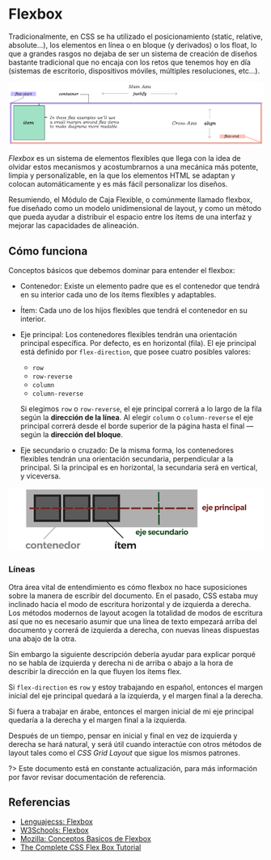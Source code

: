 # Flexbox

Tradicionalmente, en CSS se ha utilizado el posicionamiento (static, relative, absolute...), los elementos en línea o en bloque (y derivados) o los float, lo que a grandes rasgos no dejaba de ser un sistema de creación de diseños bastante tradicional que no encaja con los retos que tenemos hoy en día (sistemas de escritorio, dispositivos móviles, múltiples resoluciones, etc...).

![Flexbox](../../assets/img/flexbox.png)

_Flexbox_ es un sistema de elementos flexibles que llega con la idea de olvidar estos mecanismos y acostumbrarnos a una mecánica más potente, limpia y personalizable, en la que los elementos HTML se adaptan y colocan automáticamente y es más fácil personalizar los diseños.

Resumiendo, el Módulo de Caja Flexible, o comúnmente llamado flexbox, fue diseñado como un modelo unidimensional de layout, y como un método que pueda ayudar a distribuir el espacio entre los ítems de una interfaz y mejorar las capacidades de alineación.

## Cómo funciona

Conceptos básicos que debemos dominar para entender el flexbox:

* Contenedor: Existe un elemento padre que es el contenedor que tendrá en su interior cada uno de los ítems flexibles y adaptables.
* Ítem: Cada uno de los hijos flexibles que tendrá el contenedor en su interior.
* Eje principal: Los contenedores flexibles tendrán una orientación principal específica. Por defecto, es en horizontal (fila). 
  El eje principal está definido por `flex-direction`, que posee cuatro posibles valores:
  * `row`
  * `row-reverse`
  * `column`
  * `column-reverse`

  Si elegimos `row` o `row-reverse`, el eje principal correrá a lo largo de la fila según la **dirección de la línea**.
  Al elegir `column` o `column-reverse` el eje principal correrá desde el borde superior de la página hasta el final — según la **dirección del bloque**.

* Eje secundario o cruzado: De la misma forma, los contenedores flexibles tendrán una orientación secundaria, perpendicular a la principal. Si la principal es en horizontal, la secundaria será en vertical, y viceversa.

![Cómo funciona Flexbox](../../assets/img/flexbox-como-funciona.png)

### Líneas

Otra área vital de entendimiento es cómo flexbox no hace suposiciones sobre la manera de escribir del documento. En el pasado, CSS estaba muy inclinado hacia el modo de escritura horizontal y de izquierda a derecha. Los métodos modernos de layout acogen la totalidad de modos de escritura así que no es necesario asumir que una línea de texto empezará arriba del documento y correrá de izquierda a derecha, con nuevas líneas dispuestas una abajo de la otra.

Sin embargo la siguiente descripción debería ayudar para explicar porqué no se habla de izquierda y derecha ni de arriba o abajo a la hora de describir la dirección en la que fluyen los ítems flex. 

Si `flex-direction` es `row` y estoy trabajando en español, entonces el margen inicial del eje principal quedará a la izquierda, y el margen final a la derecha.

Si fuera a trabajar en árabe, entonces el margen inicial de mi eje principal quedaría a la derecha y el margen final a la izquierda.

Después de un tiempo, pensar en inicial y final en vez de izquierda y derecha se hará natural, y será útil cuando interactúe con otros métodos de layout tales como el _CSS Grid Layout_ que sigue los mismos patrones.

?> Este documento está en constante actualización, para más información por favor revisar documentación de referencia. 

## Referencias

- [Lenguajecss: Flexbox](https://lenguajecss.com/p/css/propiedades/flexbox)
- [W3Schools: Flexbox](https://www.w3schools.com/Css/css3_flexbox.asp)
- [Mozilla: Conceptos Basicos de Flexbox](https://developer.mozilla.org/es/docs/Web/CSS/CSS_Flexible_Box_Layout/Conceptos_Basicos_de_Flexbox)
- [The Complete CSS Flex Box Tutorial](https://medium.com/@js_tut/the-complete-css-flex-box-tutorial-d17971950bdc)
